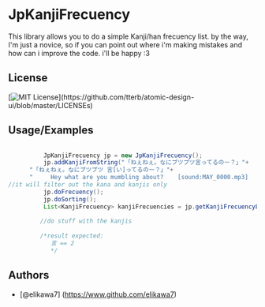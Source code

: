 # JpKanjiFrecuency

This library allows you to do a simple Kanji/han frecuency list. 
by the way, I'm just a novice, so if you can point out where i'm making mistakes and how can i improve the code. i'll be happy :3




## License
[![MIT License](https://img.shields.io/apm/l/atomic-design-ui.svg?)](https://github.com/tterb/atomic-design-ui/blob/master/LICENSEs)



## Usage/Examples

```java

		  JpKanjiFrecuency jp = new JpKanjiFrecuency(); 
		  jp.addKanjiFromString("「ねぇねぇ。なにブツブツ言ってるのー？」"+	
      "「ねぇねぇ。なにブツブツ 言[い]ってるのー？」"+
      "		Hey what are you mumbling about?	[sound:MAY_0000.mp3]		1	？？？	Mayuri?"); //you can add a string with kanjis, english, whatever, 
//it will filter out the kana and kanjis only 
		  jp.doFrecuency();
		  jp.doSorting();
		  List<KanjiFrecuency> kanjiFrecuencies = jp.getKanjiFrecuencyList();
	 	 
	 	 //do stuff with the kanjis
		 
		 /*result expected:
		 	言 == 2 
			*/
```


## Authors

- [@elikawa7] (https://www.github.com/elikawa7)


